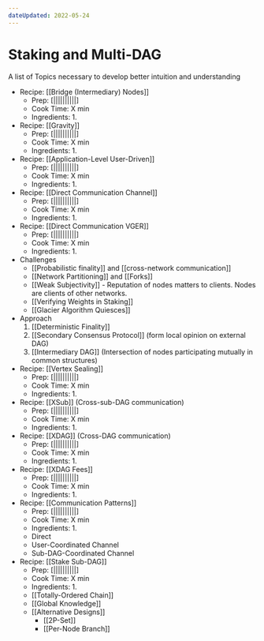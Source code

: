 ```yaml
---
dateUpdated: 2022-05-24
---
```


# Staking and Multi-DAG
A list of Topics necessary to develop better intuition and understanding

- Recipe: [[Bridge (Intermediary) Nodes]]
	- Prep: [||||||||||]
	- Cook Time: X min
	- Ingredients:
		1. 
- Recipe: [[Gravity]]
	- Prep: [||||||||||]
	- Cook Time: X min
	- Ingredients:
		1. 
- Recipe: [[Application-Level User-Driven]]
	- Prep: [||||||||||]
	- Cook Time: X min
	- Ingredients:
		1. 
- Recipe: [[Direct Communication Channel]]
	- Prep: [||||||||||]
	- Cook Time: X min
	- Ingredients:
		1. 
- Recipe: [[Direct Communication VGER]]
	- Prep: [||||||||||]
	- Cook Time: X min
	- Ingredients:
		1. 
- Challenges
	- [[Probabilistic finality]] and [[cross-network communication]]
	- [[Network Partitioning]] and [[Forks]]
	- [[Weak Subjectivity]] - Reputation of nodes matters to clients. Nodes are clients of other networks.
	- [[Verifying Weights in Staking]]
	- [[Glacier Algorithm Quiesces]]
- Approach
	1. [[Deterministic Finality]]
	2. [[Secondary Consensus Protocol]] (form local opinion on external DAG)
	3. [[Intermediary DAG]] (Intersection of nodes participating mutually in common structures)
- Recipe: [[Vertex Sealing]]
	- Prep: [||||||||||]
	- Cook Time: X min
	- Ingredients:
		1. 
- Recipe: [[XSub]] (Cross-sub-DAG communication)
	- Prep: [||||||||||]
	- Cook Time: X min
	- Ingredients:
		1. 
- Recipe: [[XDAG]] (Cross-DAG communication)
	- Prep: [||||||||||]
	- Cook Time: X min
	- Ingredients:
		1. 
- Recipe: [[XDAG Fees]]
	- Prep: [||||||||||]
	- Cook Time: X min
	- Ingredients:
		1. 
- Recipe: [[Communication Patterns]]
	- Prep: [||||||||||]
	- Cook Time: X min
	- Ingredients:
		1. 
	- Direct
	- User-Coordinated Channel
	- Sub-DAG-Coordinated Channel
- Recipe: [[Stake Sub-DAG]]
	- Prep: [||||||||||]
	- Cook Time: X min
	- Ingredients:
		1. 
	- [[Totally-Ordered Chain]]
	- [[Global Knowledge]]
	- [[Alternative Designs]]
		- [[2P-Set]]
		- [[Per-Node Branch]]
		
